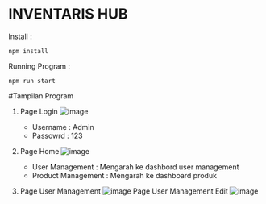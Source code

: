 # INVENTARIS HUB

Install :
```
npm install
```
Running Program :
```
npm run start
```

#Tampilan Program

1. Page Login
   ![image](https://github.com/user-attachments/assets/67bb32ba-094d-4c72-bd44-86081f1664d2)

   - Username : Admin
   - Passowrd : 123

2. Page Home
   ![image](https://github.com/user-attachments/assets/ef3ed8c2-f71f-463c-a750-9e4100776b15)

   - User Management : Mengarah ke dashbord user management
   - Product Management : Mengarah ke dashboard produk

3. Page User Management
   ![image](https://github.com/user-attachments/assets/23c7861d-8e05-42ee-bbd4-9f63c68f8fb1)
   Page User Management Edit
   ![image](https://github.com/user-attachments/assets/a1ec26e6-f5bf-44af-86b3-175a591f07f0)


